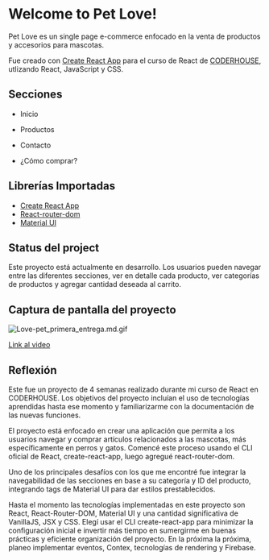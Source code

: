 # Welcome to **Pet Love**!

Pet Love es un single page e-commerce enfocado en la venta de productos y accesorios para mascotas.

Fue creado con [Create React App](https://github.com/facebook/create-react-app) para el curso de React de [CODERHOUSE](https://www.coderhouse.com), utlizando React, JavaScript y CSS.

## Secciones

- Inicio

- Productos

- Contacto

- ¿Cómo comprar?

## Librerías Importadas

- [Create React App](https://github.com/facebook/create-react-app)
- [React-router-dom](https://reactrouter.com/docs/en/v6/getting-started/installation#basic-installation) 
- [Material UI](https://mui.com/material-ui)

## Status del project

Este proyecto está actualmente en desarrollo. Los usuarios pueden navegar entre las diferentes secciones, ver en detalle cada producto, ver categorías de productos y agregar cantidad deseada al carrito.

## Captura de pantalla del proyecto

![Love-pet_primera_entrega.md.gif](https://media.giphy.com/media/GzbGtBTYqcbiKlFN1F/giphy.gif)

[Link al video](https://drive.google.com/file/d/1oqd8sgyeewoh3FXjEt8_5FGLxxWIvaLj/view?usp=sharing)

## Reflexión

Este fue un proyecto de 4 semanas realizado durante mi curso de React en CODERHOUSE. Los objetivos del proyecto incluían el uso de tecnologías aprendidas hasta ese momento y familiarizarme con la documentación de las nuevas funciones.

El proyecto está enfocado en crear una aplicación que permita a los usuarios navegar y comprar artículos relacionados a las mascotas, más específicamente en perros y gatos. Comencé este proceso usando el CLI oficial de React, create-react-app, luego agregué react-router-dom.

Uno de los principales desafíos con los que me encontré fue integrar la navegabilidad de las secciones en base a su categoría y ID del producto, integrando tags de Material UI para dar estilos prestablecidos.

Hasta el momento las tecnologías implementadas en este proyecto son React, React-Router-DOM, Material UI y una cantidad significativa de VanillaJS, JSX y CSS. Elegí usar el CLI create-react-app para minimizar la configuración inicial e invertir más tiempo en sumergirme en buenas prácticas y eficiente organización del proyecto. En la próxima la próxima, planeo implementar eventos, Contex, tecnologías de rendering y Firebase.
